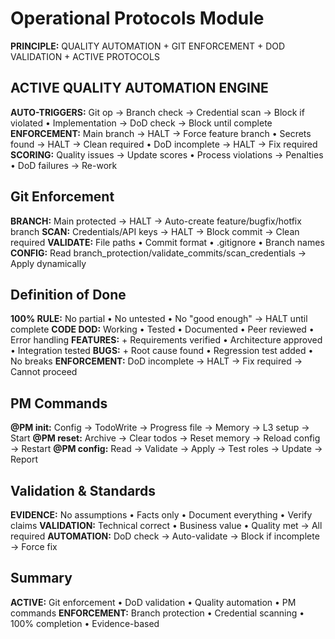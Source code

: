 # Operational Protocols Module

**PRINCIPLE:** QUALITY AUTOMATION + GIT ENFORCEMENT + DOD VALIDATION + ACTIVE PROTOCOLS

## ACTIVE QUALITY AUTOMATION ENGINE

**AUTO-TRIGGERS:** Git op → Branch check → Credential scan → Block if violated • Implementation → DoD check → Block until complete
**ENFORCEMENT:** Main branch → HALT → Force feature branch • Secrets found → HALT → Clean required • DoD incomplete → HALT → Fix required
**SCORING:** Quality issues → Update scores • Process violations → Penalties • DoD failures → Re-work

## Git Enforcement

**BRANCH:** Main protected → HALT → Auto-create feature/bugfix/hotfix branch
**SCAN:** Credentials/API keys → HALT → Block commit → Clean required
**VALIDATE:** File paths • Commit format • .gitignore • Branch names
**CONFIG:** Read branch_protection/validate_commits/scan_credentials → Apply dynamically


## Definition of Done

**100% RULE:** No partial • No untested • No "good enough" → HALT until complete
**CODE DOD:** Working • Tested • Documented • Peer reviewed • Error handling
**FEATURES:** + Requirements verified • Architecture approved • Integration tested
**BUGS:** + Root cause found • Regression test added • No breaks
**ENFORCEMENT:** DoD incomplete → HALT → Fix required → Cannot proceed
## PM Commands

**@PM init:** Config → TodoWrite → Progress file → Memory → L3 setup → Start
**@PM reset:** Archive → Clear todos → Reset memory → Reload config → Restart
**@PM config:** Read → Validate → Apply → Test roles → Update → Report

## Validation & Standards

**EVIDENCE:** No assumptions • Facts only • Document everything • Verify claims
**VALIDATION:** Technical correct • Business value • Quality met → All required
**AUTOMATION:** DoD check → Auto-validate → Block if incomplete → Force fix

## Summary

**ACTIVE:** Git enforcement • DoD validation • Quality automation • PM commands
**ENFORCEMENT:** Branch protection • Credential scanning • 100% completion • Evidence-based